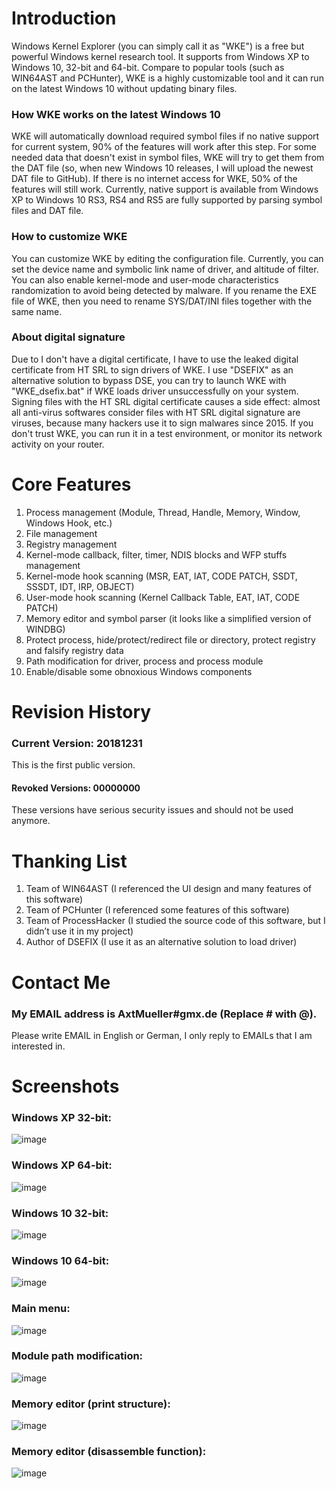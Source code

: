 # Introduction
Windows Kernel Explorer (you can simply call it as "WKE") is a free but powerful Windows kernel research tool. It supports from Windows XP to Windows 10, 32-bit and 64-bit. Compare to popular tools (such as WIN64AST and PCHunter), WKE is a highly customizable tool and it can run on the latest Windows 10 without updating binary files.

### How WKE works on the latest Windows 10
WKE will automatically download required symbol files if no native support for current system, 90% of the features will work after this step. For some needed data that doesn't exist in symbol files, WKE will try to get them from the DAT file (so, when new Windows 10 releases, I will upload the newest DAT file to GitHub). If there is no internet access for WKE, 50% of the features will still work. Currently, native support is available from Windows XP to Windows 10 RS3, RS4 and RS5 are fully supported by parsing symbol files and DAT file.

### How to customize WKE
You can customize WKE by editing the configuration file. Currently, you can set the device name and symbolic link name of driver, and altitude of filter. You can also enable kernel-mode and user-mode characteristics randomization to avoid being detected by malware. If you rename the EXE file of WKE, then you need to rename SYS/DAT/INI files together with the same name.

### About digital signature
Due to I don't have a digital certificate, I have to use the leaked digital certificate from HT SRL to sign drivers of WKE. I use "DSEFIX" as an alternative solution to bypass DSE, you can try to launch WKE with "WKE_dsefix.bat" if WKE loads driver unsuccessfully on your system. Signing files with the HT SRL digital certificate causes a side effect: almost all anti-virus softwares consider files with HT SRL digital signature are viruses, because many hackers use it to sign malwares since 2015. If you don't trust WKE, you can run it in a test environment, or monitor its network activity on your router.

# Core Features
1. Process management (Module, Thread, Handle, Memory, Window, Windows Hook, etc.)
2. File management
3. Registry management
4. Kernel-mode callback, filter, timer, NDIS blocks and WFP stuffs management
5. Kernel-mode hook scanning (MSR, EAT, IAT, CODE PATCH, SSDT, SSSDT, IDT, IRP, OBJECT)
6. User-mode hook scanning (Kernel Callback Table, EAT, IAT, CODE PATCH)
7. Memory editor and symbol parser (it looks like a simplified version of WINDBG)
8. Protect process, hide/protect/redirect file or directory, protect registry and falsify registry data
9. Path modification for driver, process and process module
10. Enable/disable some obnoxious Windows components

# Revision History
### Current Version: 20181231
This is the first public version.
#### Revoked Versions: 00000000
These versions have serious security issues and should not be used anymore.

# Thanking List
1. Team of WIN64AST (I referenced the UI design and many features of this software)
2. Team of PCHunter (I referenced some features of this software)
3. Team of ProcessHacker (I studied the source code of this software, but I didn’t use it in my project)
4. Author of DSEFIX (I use it as an alternative solution to load driver)

# Contact Me
### My EMAIL address is AxtMueller#gmx.de (Replace # with @).
Please write EMAIL in English or German, I only reply to EMAILs that I am interested in.

# Screenshots
### Windows XP 32-bit:
![image](https://raw.githubusercontent.com/AxtMueller/Windows-Kernel-Explorer/master/screenshots/xp32.png)
### Windows XP 64-bit:
![image](https://raw.githubusercontent.com/AxtMueller/Windows-Kernel-Explorer/master/screenshots/xp64.png)
### Windows 10 32-bit:
![image](https://raw.githubusercontent.com/AxtMueller/Windows-Kernel-Explorer/master/screenshots/wx32.png)
### Windows 10 64-bit:
![image](https://raw.githubusercontent.com/AxtMueller/Windows-Kernel-Explorer/master/screenshots/wx64.png)
### Main menu:
![image](https://raw.githubusercontent.com/AxtMueller/Windows-Kernel-Explorer/master/screenshots/mainmenu.png)
### Module path modification:
![image](https://raw.githubusercontent.com/AxtMueller/Windows-Kernel-Explorer/master/screenshots/modpath.png)
### Memory editor (print structure):
![image](https://raw.githubusercontent.com/AxtMueller/Windows-Kernel-Explorer/master/screenshots/memedit1.png)
### Memory editor (disassemble function):
![image](https://raw.githubusercontent.com/AxtMueller/Windows-Kernel-Explorer/master/screenshots/memedit2.png)
